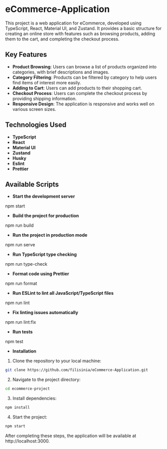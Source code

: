 # eCommerce-Application

This project is a web application for eCommerce, developed using TypeScript, React, Material UI, and Zustand. It provides a basic structure for creating an online store with features such as browsing products, adding them to the cart, and completing the checkout process.

## Key Features

- **Product Browsing**: Users can browse a list of products organized into categories, with brief descriptions and images.
- **Category Filtering**: Products can be filtered by category to help users find items of interest more easily.
- **Adding to Cart**: Users can add products to their shopping cart.
- **Checkout Process**: Users can complete the checkout process by providing shipping information.
- **Responsive Design**: The application is responsive and works well on various screen sizes.

## Technologies Used

- **TypeScript**
- **React**
- **Material UI**
- **Zustand**
- **Husky**
- **Eslint**
- **Prettier**

## Available Scripts

- **Start the development server**

npm start

- **Build the project for production**

npm run build

- **Run the project in production mode**

npm run serve

- **Run TypeScript type checking**

npm run type-check

- **Format code using Prettier**

npm run format

- **Run ESLint to lint all JavaScript/TypeScript files**

npm run lint

- **Fix linting issues automatically**

npm run lint:fix

- **Run tests**

npm test

- **Installation**

1. Clone the repository to your local machine:

```bash
git clone https://github.com/filisinia/eCommerce-Application.git
```

2. Navigate to the project directory:

```bash
cd ecommerce-project
```

3. Install dependencies:

```bash
npm install
```

4. Start the project:

```bash
npm start
```

After completing these steps, the application will be available at http://localhost:3000.

